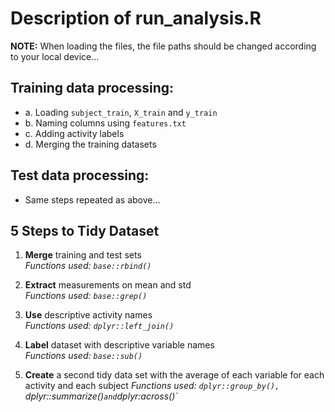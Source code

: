# Description of run_analysis.R

**NOTE:** When loading the files, the file paths should be changed according to your local device...

## Training data processing:
- a. Loading `subject_train`, `X_train` and `y_train`
- b. Naming columns using `features.txt`
- c. Adding activity labels
- d. Merging the training datasets

## Test data processing:
- Same steps repeated as above...

## 5 Steps to Tidy Dataset

1. **Merge** training and test sets  
   _Functions used: `base::rbind()`_

2. **Extract** measurements on mean and std  
   _Functions used: `base::grep()`_

3. **Use** descriptive activity names  
   _Functions used: `dplyr::left_join()`_

4. **Label** dataset with descriptive variable names  
   _Functions used: `base::sub()`_

5. **Create** a second tidy data set with the average of each variable for each activity and each subject
   _Functions used: `dplyr::group_by(), `dplyr::summarize()` and `dplyr:across()`_
